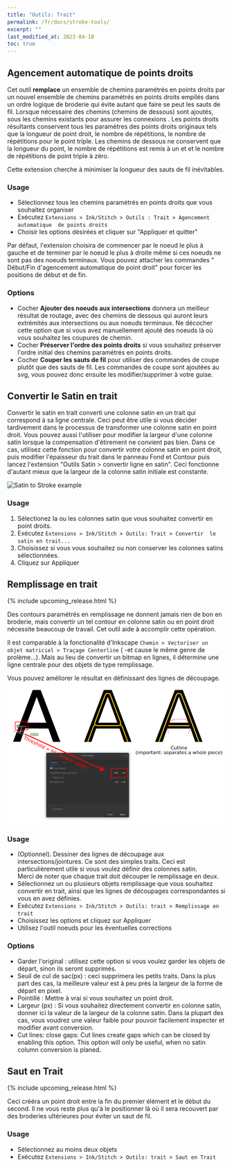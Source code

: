 ```yaml
---
title: "Outils: Trait"
permalink: /fr/docs/stroke-tools/
excerpt: ""
last_modified_at: 2023-04-18
toc: true
---
```

## Agencement automatique de points droits

Cet  outil **remplace** un ensemble de chemins paramétrés en points droits par un nouvel ensemble de chemins paramétrés en points droits  empilés dans un ordre logique de broderie qui évite autant que faire se peut les sauts de fil. Lorsque nécessaire des chemins (chemins de dessous) sont ajoutés, sous les chemins existants pour assurer les connexions . Les points droits résultants conservent tous les  paramètres des points droits originaux tels que la longueur de point droit, le  nombre de répétitions, le nombre de répétitions pour le point triple.  Les chemins de dessous ne conservent que la longueur du point, le nombre de répétitions est remis à un et et le nombre de répétitions de point triple à zéro.

Cette extension cherche à minimiser la longueur des sauts de fil inévitables.

### Usage

- Sélectionnez tous les chemins paramétrés en points droits que vous souhaitez organiser
- Exécutez `Extensions > Ink/Stitch > Outils : Trait > Agencement automatique  de points droits`
- Choisir les options désirées et cliquer sur "Appliquer et quitter"
  
Par défaut, l'extension choisira de commencer par le noeud le plus à gauche et de terminer par le noeud le plus à droite même si ces noeuds ne sont pas des noeuds terminaux. Vous pouvez attacher les commandes " Début/Fin d'agencement automatique de point droit" pour forcer les positions de début et de fin.

### Options

- Cocher **Ajouter des noeuds aux intersections** donnera un meilleur résultat de routage, avec des chemins de dessous qui auront leurs extrémités aux intersections ou aux noeuds terminaux. Ne décocher cette option que si vous avez manuellement ajouté des noeuds là où vous souhaitez les coupures de chemin.
- Cocher **Préserver l'ordre des points droits** si vous souhaitez préserver l'ordre initial des chemins paramétrés en points droits.
- Cocher **Couper les sauts de fil**  pour  utiliser des commandes de coupe plutôt que des sauts de fil. Les commandes de coupe sont ajoutées au svg, vous pouvez donc ensuite les modifier/supprimer à votre guise.

## Convertir le Satin en trait

Convertir le satin en trait converti une colonne satin en un trait qui correspond à sa ligne centrale. Ceci peut être utile si vous décider tardivement dans le processus  de transformer une colonne satin en point droit. Vous pouvez aussi l'utiliser pour modifier la largeur d'une colonne satin lorsque la compensation d'étirement ne convient pas bien. Dans ce cas, utilisez cette fonction pour convertir votre colonne satin en point droit, puis modifier l'épaisseur du trait dans le panneau Fond et Contour puis lancez l'extension "Outils Satin > convertir ligne en satin".
Ceci fonctionne d'autant mieux que la largeur de la colonne satin initiale est constante.

![Satin to Stroke example](/assets/images/docs/en/satin_to_stroke.png)

### Usage

1. Sélectionez la ou les colonnes satin que vous souhaitez convertir en point droits.
2. Exécutez  `Extensions > Ink/Stitch > Outils: Trait > Convertir  le satin en trait...`
3. Choisissez si vous vous souhaitez ou non conserver les colonnes satins sélectionnées.
4. Cliquez sur Appliquer

## Remplissage en trait

{% include upcoming_release.html %}

Des contours paramétrés en remplissage ne donnent jamais rien de bon en broderie, mais convertir un tel contour en colonne satin ou en point droit nécessite beaucoup de travail. Cet outil aide à accomplir cette opération.

Il est comparable à la fonctionalité d'Inkscape `Chemin > Vectoriser un objet matriciel > Traçage Centerline`  ( -et cause le même genre de prolème...). Mais au lieu de convertir un bitmap en lignes, il détermine une ligne centrale pour des objets de type remplissage.

Vous pouvez améliorer le résultat en définissant des lignes de découpage.
![Remplissage en trait](/assets/images/docs/en/fill_to_stroke.png)

### Usage

* (Optionnel). Dessiner des lignes de découpage aux intersections/jointures. Ce sont des simples traits. Ceci est particulièrement utile si vous voulez définir des colonnes satin.  
Merci de noter que chaque trait doit découper le remplissage en deux. 
* Sélectionnez un ou plusieurs objets remplissage que vous souhaitez convertir en trait, ainsi que les lignes de découpages correspondantes si vous en avez définies.
* Exécutez  `Extensions > Ink/Stitch > Outils: trait > Remplissage en trait`
* Choisissez les options et cliquez sur Appliquer
* Utilisez l'outil noeuds pour les éventuelles corrections

### Options

* Garder l'original : utilisez cette option si vous voulez garder les objets de départ, sinon ils seront supprimés.
* Seuil de cul de sac(px) : ceci supprimera les petits traits. Dans la plus part des cas, la meilleure valeur  est à peu près la largeur de la forme de départ en pixel.
* Pointillé : Mettre à vrai si vous souhaitez un point droit.
* Largeur (px) : Si vous souhaitez directement convertir en colonne satin, donner ici la valeur de la largeur de la colonne satin. Dans la plupart des cas, vous voudrez une valeur faible pour pouvoir facilement inspecter et modifier avant conversion.
* Cut lines: close gaps: Cut lines create gaps which can be closed by enabling this option. This option will only be useful, when no satin column conversion is planed.

## Saut en Trait

{% include upcoming_release.html %}

Ceci crééra un point droit entre la fin du premier élément et le début du second. Il ne vous reste plus qu'à le positionner là où il sera recouvert par des broderies ultérieures pour éviter un saut de fil.

### Usage

* Sélectionnez au moins deux objets
* Exécutez  `Extensions > Ink/Stitch > Outils: trait > Saut en Trait`
